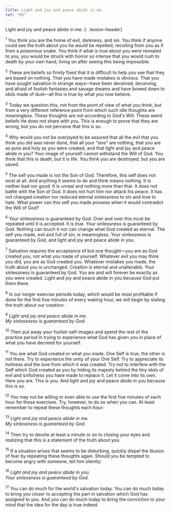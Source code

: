 ```yaml
---
title: Light and joy and peace abide in me.
ref: "93"
---
```


Light and joy and peace abide in me.
{: .lesson-header}

<sup>1</sup> You think you are the home of evil, darkness, and sin. You
think if anyone could see the truth about you he would be repelled,
recoiling from you as if from a poisonous snake. You think if what is
true about you were revealed to you, you would be struck with horror so
intense that you would rush to death by your own hand, living on after
seeing this being impossible.

<sup>2</sup> These are beliefs so firmly fixed that it is difficult to
help you see that they are based on nothing. That you have made mistakes
is obvious. That you have sought salvation in strange ways—have been
deceived, deceiving, and afraid of foolish fantasies and savage dreams
and have bowed down to idols made of dust—all this is true by what you
now believe.

<sup>3</sup> Today we question this, not from the point of view of what
you think, but from a very different reference point from which such
idle thoughts are meaningless. These thoughts are not according to God's
Will. These weird beliefs He does not share with you. This is enough to
prove that they are wrong, but you do not perceive that this is so.

<sup>4</sup> Why would you not be overjoyed to be assured that all the
evil that you think you did was never done, that all your “sins” are
nothing, that you are as pure and holy as you were created, and that
light and joy and peace abide in you? Your image of yourself cannot
withstand the Will of God. You think that this is death, but it is life.
You think you are destroyed, but you are saved.

<sup>5</sup> The self you made is not the Son of God. Therefore, this
self does not exist at all. And anything it seems to do and think means
nothing. It is neither bad nor good. It is unreal and nothing more than
that. It does not battle with the Son of God. It does not hurt him nor
attack his peace. It has not changed creation nor reduced eternal
sinlessness to sin and love to hate. What power can this self you made
possess when it would contradict the Will of God?

<sup>6</sup> Your sinlessness is guaranteed by God. Over and over this
must be repeated until it is accepted. It is true. Your sinlessness is
guaranteed by God. Nothing can touch it nor can change what God created
as eternal. The self you made, evil and full of sin, is meaningless.
Your sinlessness is guaranteed by God, and light and joy and peace abide
in you.

<sup>7</sup> Salvation requires the acceptance of but one thought—you
are as God created you, not what you made of yourself. Whatever evil you
may think you did, you are as God created you. Whatever mistakes you
made, the truth about you is unchanged. Creation is eternal and
unalterable. Your sinlessness is guaranteed by God. You are and will
forever be exactly as you were created. Light and joy and peace abide in
you because God put them there.

<sup>8</sup> In our longer exercise periods today, which would be most
profitable if done for the first five minutes of every waking hour, we
will begin by stating the truth about our creation:

<sup>9</sup> *Light and joy and peace abide in me.<br/>
My sinlessness is guaranteed by God.*

<sup>10</sup> Then put away your foolish self-images and spend the rest
of the practice period in trying to experience what God has given you in
place of what you have decreed for yourself.

<sup>11</sup> You are what God created or what you made. One Self is
true; the other is not there. Try to experience the unity of your One
Self. Try to appreciate its holiness and the love from which it was
created. Try not to interfere with the Self which God created as you by
hiding its majesty behind the tiny idols of evil and sinfulness you have
made to replace it. Let it come into its own. Here you are. This is you.
And light and joy and peace abide in you because this is so.

<sup>12</sup> You may not be willing or even able to use the first five
minutes of each hour for these exercises. Try, however, to do so when
you can. At least remember to repeat these thoughts each hour:

<sup>13</sup> *Light and joy and peace abide in me.<br/>
My sinlessness is guaranteed by God.*

<sup>14</sup> Then try to devote at least a minute or so to closing your
eyes and realizing that this is a statement of the truth about you.

<sup>15</sup> If a situation arises that seems to be disturbing, quickly
dispel the illusion of fear by repeating these thoughts again. Should
you be tempted to become angry with someone, tell him silently:

<sup>16</sup> *Light and joy and peace abide in you.<br/>
Your sinlessness is guaranteed by God.*

<sup>17</sup> You can do much for the world's salvation today. You can
do much today to bring you closer to accepting the part in salvation
which God has assigned to you. And you can do much today to bring the
conviction to your mind that the idea for the day is true indeed.

